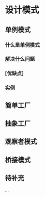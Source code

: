 # 设计模式

## 单例模式

### 什么是单例模式

### 解决什么问题

### [优缺点]

### 实例

## 简单工厂

## 抽象工厂

## 观察者模式

## 桥接模式

## 待补充
...